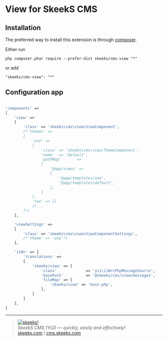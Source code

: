 View for SkeekS CMS
===================================

Installation
------------

The preferred way to install this extension is through [composer](http://getcomposer.org/download/).

Either run

```
php composer.phar require --prefer-dist skeeks/cms-view "*"
```

or add

```
"skeeks/cms-view": "*"
```

Configuration app
----------

```php

'components' =>
[
    'view' =>
    [
        'class' => 'skeeks\cms\view\ViewComponent',
        /*'themes' =>
        [
            'one' =>
            [
                'class' => 'skeeks\cms\view\ThemeComponent',
                'name'  => 'Default',
                'pathMap'       =>
                [
                    '@app/views' =>
                    [
                        '@app/templates/one',
                        '@app/templates/default',
                    ],
                ]
            ],
            'two' => []
            //...
        ]*/
    ],

    'viewSettings' =>
    [
        'class' => 'skeeks\cms\view\ViewComponentSettings',
        /*'theme' => 'one'*/
    ],

    'i18n' => [
        'translations' =>
        [
            'skeeks/view' => [
                'class'             => 'yii\i18n\PhpMessageSource',
                'basePath'          => '@skeeks/cms/view/messages',
                'fileMap' => [
                    'skeeks/view' => 'main.php',
                ],
            ]
        ]
    ],
]

```


___

> [![skeeks!](https://skeeks.com/img/logo/logo-no-title-80px.png)](https://skeeks.com)  
<i>SkeekS CMS (Yii2) — quickly, easily and effectively!</i>  
[skeeks.com](https://skeeks.com) | [cms.skeeks.com](https://cms.skeeks.com)


